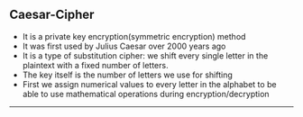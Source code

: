 ## Caesar-Cipher
- It is a private key encryption(symmetric encryption) method
- It was first used by Julius Caesar over 2000 years ago
- It is a type of substitution cipher: we shift every single letter in the plaintext with a fixed number of letters.
- The key itself is the number of letters we use for shifting
- First we assign numerical values to every letter in the alphabet to be able to use mathematical operations during encryption/decryption
---